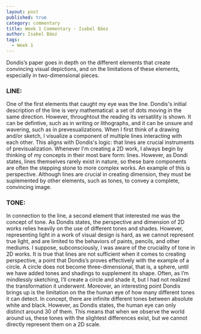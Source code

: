 ```yaml
---
layout: post
published: true
category: commentary
title: Week 1 Commentary - Isabel Báez
author: Isabel Báez
tags:
  - Week 1
---
```

Dondis’s paper goes in depth on the different elements that create convincing visual depictions, and on the limitations of these elements, especially in two-dimensional pieces. 

### **LINE:**
One of the first elements that caught my eye was the line. Dondis's initial description of the line is very mathematical: a set of dots moving in the same direction. However, throughtout the reading its versatility is shown. It can be defintive, such as in writing or lithographs, and it can be unsure and wavering, such as in prevesualizations. When I first think of a drawing and/or sketch, I visualize a component of multiple lines interacting with each other. This aligns with Dondis's logic: that lines are crucial instruments of previsualization. Whenever I'm creating a 2D work, I always begin by thinking of my concepts in their most bare form: lines. However, as Dondi states, lines themselves rarely exist in nature, so these bare components are often the stepping stone to more complex works. An example of this is perspective. Although lines are crucial in creating dimension, they must be suplemented by other elements, such as tones, to convey a complete, convincing image. 


### **TONE:**
In connection to the line, a second element that interested me was the concept of tone. As Dondis states, the perspective and dimension of 2D works relies heavily on the use of different tones and shades. However, representing light in a work of visual design is hard, as we cannot represent true light, and are limited to the behaviors of paints, pencils, and other mediums. I suppose, subconsciously, I was aware of the cruciality of tone in 2D works. It is true that lines are not sufficient when it comes to creating perspective, a point that Dondis’s proves effectively with the example of a circle. A circle does not become three-dimensional, that is, a sphere, until we have added tones and shadings to supplement its shape. Often, as I’m mindlessly sketching, I’ll create a circle and shade it, but I had not realized the transformation it underwent. Moreover, an interesting point Dondis brings up is the limitation on the the human eye of how many different tones it can detect. In concept, there are infinite different tones between absolute white and black. However, as Dondis states, the human eye can only distinct around 30 of them. This means that when we observe the world around us, these tones with the slightest differences exist, but we cannot directly represent them on a 2D scale.
